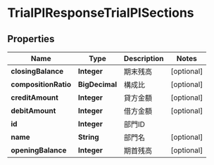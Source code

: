 

# TrialPlResponseTrialPlSections


## Properties

Name | Type | Description | Notes
------------ | ------------- | ------------- | -------------
**closingBalance** | **Integer** | 期末残高 |  [optional]
**compositionRatio** | **BigDecimal** | 構成比 |  [optional]
**creditAmount** | **Integer** | 貸方金額 |  [optional]
**debitAmount** | **Integer** | 借方金額 |  [optional]
**id** | **Integer** | 部門ID | 
**name** | **String** | 部門名 |  [optional]
**openingBalance** | **Integer** | 期首残高 |  [optional]



